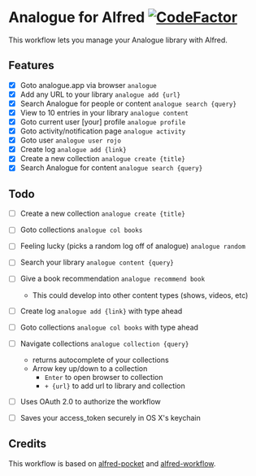 Analogue for Alfred [![CodeFactor](https://www.codefactor.io/repository/github/analogue-app/alfred-analogue/badge)](https://www.codefactor.io/repository/github/analogue-app/alfred-analogue)
==============
This workflow lets you manage your Analogue library with Alfred.

## Features

- [X] Goto analogue.app via browser `analogue`
- [X] Add any URL to your library `analogue add {url}`
- [X] Search Analogue for people or content `analogue search {query}`
- [X] View to 10 entries in your library `analogue content`
- [X] Goto current user [your] profile `analogue profile`
- [X] Goto activity/notification page `analogue activity`
- [X] Goto user `analogue user rojo`
- [X] Create log `analogue add {link}`
- [X] Create a new collection `analogue create {title}`
- [X] Search Analogue for content `analogue search {query}`

## Todo
- [ ] Create a new collection `analogue create {title}`
- [ ] Goto collections `analogue col books`
- [ ] Feeling lucky (picks a random log off of analogue) `analogue random`
- [ ] Search your library `analogue content {query}`
- [ ] Give a book recommendation `analogue recommend book`
    - This could develop into other content types (shows, videos, etc)
- [ ] Create log `analogue add {link}` with type ahead
- [ ] Goto collections `analogue col books` with type ahead
- [ ] Navigate collections `analogue collection {query}`
    - returns autocomplete of your collections
    - Arrow key up/down to a collection
      - `Enter` to open browser to collection
      - `+ {url}` to add url to library and collection
- [ ] Uses OAuth 2.0 to authorize the workflow
- [ ] Saves your access_token securely in OS X's keychain


## Credits

This workflow is based on [alfred-pocket](https://github.com/fniephaus/alfred-pocket) and [alfred-workflow](https://github.com/deanishe/alfred-workflow).
